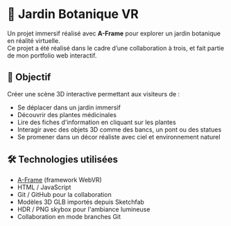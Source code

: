 # 🌿 Jardin Botanique VR

Un projet immersif réalisé avec **A-Frame** pour explorer un jardin botanique en réalité virtuelle.  
Ce projet a été réalisé dans le cadre d’une collaboration à trois, et fait partie de mon portfolio web interactif.

## 🎯 Objectif

Créer une scène 3D interactive permettant aux visiteurs de :

- Se déplacer dans un jardin immersif
- Découvrir des plantes médicinales
- Lire des fiches d'information en cliquant sur les plantes
- Interagir avec des objets 3D comme des bancs, un pont ou des statues
- Se promener dans un décor réaliste avec ciel et environnement naturel

## 🛠️ Technologies utilisées

- [A-Frame](https://aframe.io/) (framework WebVR)
- HTML / JavaScript
- Git / GitHub pour la collaboration
- Modèles 3D GLB importés depuis Sketchfab
- HDR / PNG skybox pour l'ambiance lumineuse
- Collaboration en mode branches Git

